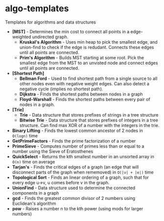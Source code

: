 # algo-templates
Templates for algorithms and data structures 

- **[MST]** - Determines the min cost to connect all points in a edge-weighted undirected graph. 
  - **Kruskal's Algorithm** - Uses min heap to pick the smallest edge, and union-find to check if the edge is redudant. Connects these edges until all points are connected. 
  - **Prim's Algorithm** - Builds MST starting at some root. Pick the smallest edge from the MST to an unvisted node and connect edges until all points are connected. 
- **[Shortest Path]**
  - **Bellman Ford** - Used to find shortest path from a single source to all other nodes even with negative weight edges. Can also detect a negative cycle (implies no shortest path). 
  - **Dijkstra** - Finds the shortest paths between nodes in a graph
  - **Floyd-Warshall** - Finds the shortest paths between every pair of nodes in a graph. 
- **[Trie]** 
  - **Trie** - Data structure that stores prefixes of strings in a tree structure
  - **Bitwise Trie** - Data structure that stores prefixes of integers in a tree structure. Can find max XOR of a number with the integers in the trie. 
- **Binary Lifting** - Finds the lowest common ancestor of 2 nodes in `O(logn)` time 
- **GetPrimeFactors** - Finds the prime factorization of a number 
- **PrimeSieve** - Computes number of primes less than or equal to a number using the Sieve of Eratosthenes
- **QuickSelect** - Returns the kth smallest number in an unsorted array in `O(n)` time on average 
- **Tarjan's** - Finds the critical edges of a graph (an edge that will disconnect parts of the graph when rememoved) in `O(|v| + |e|)` time
- **Topological Sort** - Finds an linear ordering of a graph, such that for every edge u->v, u comes before v in the graph. 
- **UnionFind** - Data structure used to determine the connected components in a graph
- **gcd** - Finds the greatest common divisor of 2 numbers using Euclidean's algorithm
- **pow** - Raises a number n to the kth power (using mods for larger numbers)

